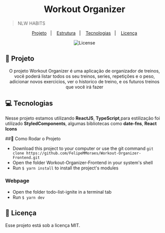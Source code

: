 <h1 align="center"> Workout Organizer </h1>

> NLW HABITS
<p align="center">
  <a href="#file_folder-tecnologias">Projeto</a>&nbsp;&nbsp;&nbsp;|&nbsp;&nbsp;&nbsp;
  <a href="#pushpin-projeto">Estrutura</a>&nbsp;&nbsp;&nbsp;|&nbsp;&nbsp;&nbsp;
  <a href="#computer-layout">Tecnologias</a>&nbsp;&nbsp;&nbsp;|&nbsp;&nbsp;&nbsp;
  <a href="#memo-licença">Licença</a>
</p>

<p align="center">
  <img alt="License" src="https://img.shields.io/static/v1?label=license&message=MIT&color=49AA26&labelColor=000000">
</p>

## :file_folder: Projeto
<p align="center">O projeto Workout Organizer é uma aplicação de organizador de treinos, você poderá listar todos os seu treinos, series, repetições e o peso, adicionar novos exercicios, ver o historico de treino, e os futuros treinos que você irá fazer</p>

## :computer: Tecnologias
<p>Nesse projeto estamos utilizando <strong>ReactJS</strong>, <strong>TypeScript</strong>,para estilização foi utilizado <strong>StyledComponents</strong>, algumas bibliotecas como <strong>date-fns</strong>, <strong>React Icons</strong></p>

##🔧 Como Rodar o Projeto

- Download this project to your computer or use the git command `git clone https://github.com/FelipeMMoraes/Workout-Organizer-Frontend.git`
- Open the folder Workout-Organizer-Frontend in your system's shell
- Run `$ yarn install` to install the project's modules

### Webpage

- Open the folder todo-list-ignite in a terminal tab
- Run `$ yarn dev`


## :memo: Licença

Esse projeto está sob a licença MIT.

